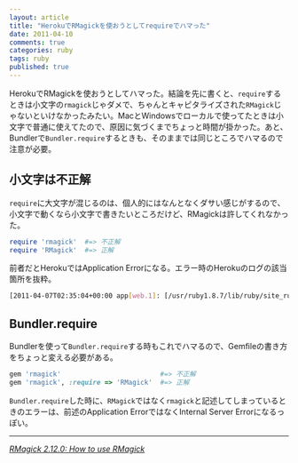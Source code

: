 ```yaml
---
layout: article
title: "HerokuでRMagickを使おうとしてrequireでハマった"
date: 2011-04-10
comments: true
categories: ruby
tags: ruby
published: true
---
```


HerokuでRMagickを使おうとしてハマった。結論を先に書くと、`require`するときは小文字の`rmagick`じゃダメで、ちゃんとキャピタライズされた`RMagick`じゃないといけなかったみたい。MacとWindowsでローカルで使ってたときは小文字で普通に使えてたので、原因に気づくまでちょっと時間が掛かった。あと、Bundlerで`Bundler.require`するときも、そのままでは同じところでハマるので注意が必要。

<!-- READMORE -->

## 小文字は不正解

`require`に大文字が混じるのは、個人的にはなんとなくダサい感じがするので、小文字で動くなら小文字で書きたいところだけど、RMagickは許してくれなかった。

~~~ ruby
require 'rmagick'  #=> 不正解
require 'RMagick'  #=> 正解
~~~

前者だとHerokuではApplication Errorになる。エラー時のHerokuのログの該当箇所を抜粋。

~~~ sh
[2011-04-07T02:35:04+00:00 app[web.1]: [/usr/ruby1.8.7/lib/ruby/site_ruby/1.8/rubygems/custom_require.rb:31:in `gem_original_require': no such file to load -- rmagick (LoadError)
~~~


## Bundler.require

Bundlerを使って`Bundler.require`する時もこれでハマるので、Gemfileの書き方をちょっと変える必要がある。

~~~ ruby
gem 'rmagick'                         #=> 不正解
gem 'rmagick', :require => 'RMagick'  #=> 正解
~~~

`Bundler.require`した時に、`RMagick`ではなく`rmagick`と記述してしまっているときのエラーは、前述のApplication ErrorではなくInternal Server Errorになるっぽい。

* * *

<cite>[RMagick 2.12.0: How to use RMagick](http://studio.imagemagick.org/RMagick/doc/usage.html)</cite>
